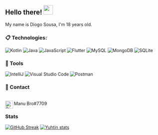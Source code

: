 ## Hello there! <img src="https://raw.githubusercontent.com/aemmadi/aemmadi/master/wave.gif" width="30px">

My name is Diogo Sousa, I'm 18 years old.

### 📋 Technologies:

  ![Kotlin](https://img.shields.io/badge/Kotlin-3366cc?style=for-the-badge&logo=kotlin&logoColor=white)
  ![Java](https://img.shields.io/badge/Java-ED8B00?style=for-the-badge&logo=java&logoColor=white)
  ![JavaScript](https://img.shields.io/badge/JavaScript-F7DF1E?style=for-the-badge&logo=javascript&logoColor=black)
  ![Flutter](https://img.shields.io/badge/Flutter%20-%2302569B.svg?&style=for-the-badge&logo=Flutter&logoColor=white)
  ![MySQL](https://img.shields.io/badge/MySQL-00000F?style=for-the-badge&logo=mysql&logoColor=white)
  ![MongoDB](https://img.shields.io/badge/MongoDB-4EA94B?style=for-the-badge&logo=mongodb&logoColor=white)
  ![SQLite](https://img.shields.io/badge/SQLite-07405E?style=for-the-badge&logo=sqlite&logoColor=white)
  
### 🚀 Tools

  ![IntelliJ](https://img.shields.io/badge/IntelliJ-000000?style=for-the-badge&logo=intellij-idea&logoColor=blue)
  ![Visual Studio Code](https://img.shields.io/badge/VSCode-008B8B?style=for-the-badge&logo=visual-studio-code&logoColor=blue)
  ![Postman](https://img.shields.io/badge/-Postman-333333?style=for-the-badge&logo=postman)

### 💬 Contact
</br><img align="left" alt="Discord" target="_blank" width="25px" src="https://raw.githubusercontent.com/anuraghazra/anuraghazra/master/assets/discord-round.svg"/>
<string>Manu Bro#7709</string>


### Stats
[![GitHub Streak](https://github-readme-streak-stats.herokuapp.com?user=m0rais&theme=ayu-mirage)](https://git.io/streak-stats)
[![Yuhtin stats](https://github-readme-stats.vercel.app/api?username=m0rais&layout=compact&theme=tokyonight&hide_title=true&show_icons=true&count_private=true)](https://github.com/m0rais/)
